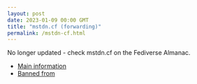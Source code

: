 ```yaml
---
layout: post
date: 2023-01-09 00:00 GMT
title: "mstdn.cf (forwarding)"
permalink: /mstdn-cf.html
---
```


No longer updated - check mstdn.cf on the Fediverse Almanac.

* [Main information](https://www.fediversealmanac.com/api/v1/instances/mstdn.cf)
* [Banned from](https://www.fediversealmanac.com/api/v1/instances/mstdn.cf/banned_from)

